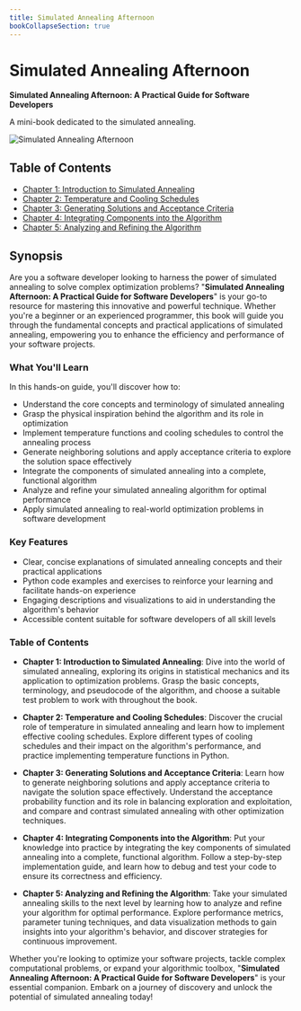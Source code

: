 ```yaml
---
title: Simulated Annealing Afternoon
bookCollapseSection: true
---
```


# Simulated Annealing Afternoon

**Simulated Annealing Afternoon: A Practical Guide for Software Developers**

A mini-book dedicated to the simulated annealing.

![Simulated Annealing Afternoon](/book_sa_cover.png)

## Table of Contents

* [Chapter 1: Introduction to Simulated Annealing](chapter01.md)
* [Chapter 2: Temperature and Cooling Schedules](chapter02.md)
* [Chapter 3: Generating Solutions and Acceptance Criteria](chapter03.md)
* [Chapter 4: Integrating Components into the Algorithm](chapter04.md)
* [Chapter 5: Analyzing and Refining the Algorithm](chapter05.md)

## Synopsis

Are you a software developer looking to harness the power of simulated annealing to solve complex optimization problems? "**Simulated Annealing Afternoon: A Practical Guide for Software Developers**" is your go-to resource for mastering this innovative and powerful technique. Whether you're a beginner or an experienced programmer, this book will guide you through the fundamental concepts and practical applications of simulated annealing, empowering you to enhance the efficiency and performance of your software projects.

### What You'll Learn

In this hands-on guide, you'll discover how to:

- Understand the core concepts and terminology of simulated annealing
- Grasp the physical inspiration behind the algorithm and its role in optimization
- Implement temperature functions and cooling schedules to control the annealing process
- Generate neighboring solutions and apply acceptance criteria to explore the solution space effectively
- Integrate the components of simulated annealing into a complete, functional algorithm
- Analyze and refine your simulated annealing algorithm for optimal performance
- Apply simulated annealing to real-world optimization problems in software development

### Key Features

- Clear, concise explanations of simulated annealing concepts and their practical applications
- Python code examples and exercises to reinforce your learning and facilitate hands-on experience
- Engaging descriptions and visualizations to aid in understanding the algorithm's behavior
- Accessible content suitable for software developers of all skill levels

### Table of Contents

- **Chapter 1: Introduction to Simulated Annealing**: Dive into the world of simulated annealing, exploring its origins in statistical mechanics and its application to optimization problems. Grasp the basic concepts, terminology, and pseudocode of the algorithm, and choose a suitable test problem to work with throughout the book.

- **Chapter 2: Temperature and Cooling Schedules**: Discover the crucial role of temperature in simulated annealing and learn how to implement effective cooling schedules. Explore different types of cooling schedules and their impact on the algorithm's performance, and practice implementing temperature functions in Python.

- **Chapter 3: Generating Solutions and Acceptance Criteria**: Learn how to generate neighboring solutions and apply acceptance criteria to navigate the solution space effectively. Understand the acceptance probability function and its role in balancing exploration and exploitation, and compare and contrast simulated annealing with other optimization techniques.

- **Chapter 4: Integrating Components into the Algorithm**: Put your knowledge into practice by integrating the key components of simulated annealing into a complete, functional algorithm. Follow a step-by-step implementation guide, and learn how to debug and test your code to ensure its correctness and efficiency.

- **Chapter 5: Analyzing and Refining the Algorithm**: Take your simulated annealing skills to the next level by learning how to analyze and refine your algorithm for optimal performance. Explore performance metrics, parameter tuning techniques, and data visualization methods to gain insights into your algorithm's behavior, and discover strategies for continuous improvement.

Whether you're looking to optimize your software projects, tackle complex computational problems, or expand your algorithmic toolbox, "**Simulated Annealing Afternoon: A Practical Guide for Software Developers**" is your essential companion. Embark on a journey of discovery and unlock the potential of simulated annealing today!